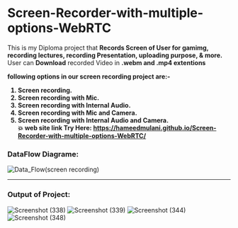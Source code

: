 # Screen-Recorder-with-multiple-options-WebRTC
This is my Diploma project that <b>Records Screen of User for gamimg, recording lectures, recording Presentation, uploading purpose, & more.</b>
User can <b>Download</b> recorded Video in <b>.webm and .mp4 extentions</b> <br>

 <b>following options in our screen recording project are:-
1. Screen recording.
2. Screen recording with Mic.
3. Screen recording with Internal Audio.
4. Screen recording with Mic and Camera.
5. Screen recording with Internal Audio and Camera.
<br>	:boom: web site link Try Here: https://hameedmulani.github.io/Screen-Recorder-with-multiple-options-WebRTC/ 
</b>

### DataFlow Diagrame:
![Data_Flow(screen recording)](https://user-images.githubusercontent.com/55029779/127729493-ff40737b-e81c-4747-8249-588cb0f160c9.jpg)
<hr></hr>

### Output of Project:

![Screenshot (338)](https://user-images.githubusercontent.com/55029779/127729546-9c0c4f03-6eec-4499-b61b-5626c8f7ff06.png)
![Screenshot (339)](https://user-images.githubusercontent.com/55029779/127729547-2d23e8e3-7092-4b2b-ae72-4c8ff8a09d46.png)
![Screenshot (344)](https://user-images.githubusercontent.com/55029779/127729551-f2048cc9-0d0f-46ec-ab3f-acec3bb481a5.png)
![Screenshot (348)](https://user-images.githubusercontent.com/55029779/127729552-e82320f9-4b85-4538-8cf9-ea7fb59c7ff4.png)





